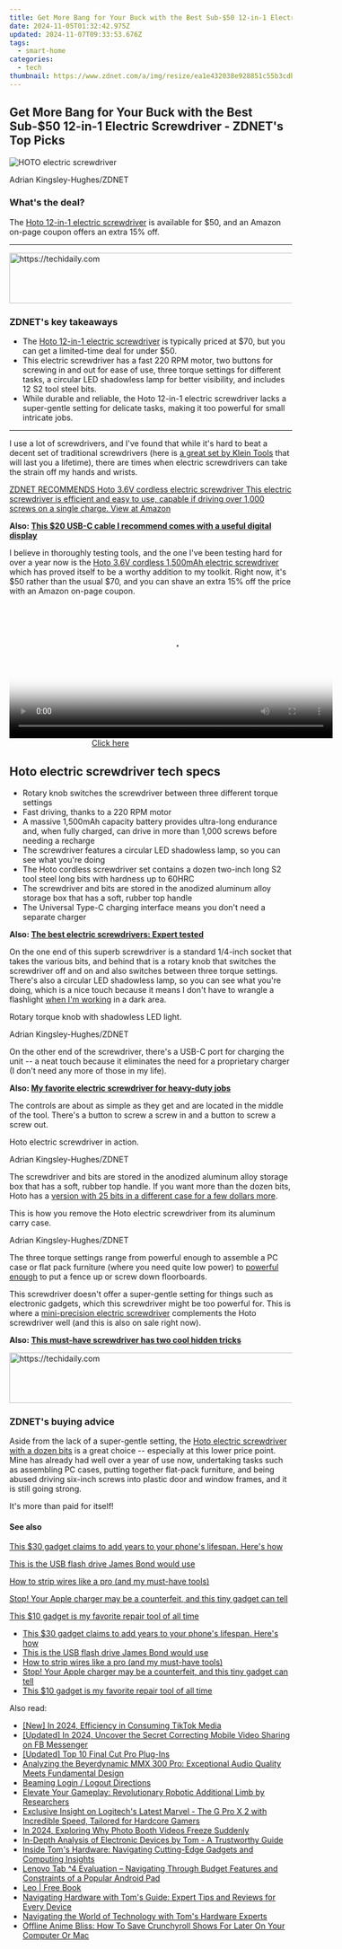 ```yaml
---
title: Get More Bang for Your Buck with the Best Sub-$50 12-in-1 Electric Screwdriver - ZDNET's Top Picks
date: 2024-11-05T01:32:42.975Z
updated: 2024-11-07T09:33:53.676Z
tags:
  - smart-home
categories:
  - tech
thumbnail: https://www.zdnet.com/a/img/resize/ea1e432038e928851c55b3cdb0e078763ed8401e/2023/05/03/deb228e0-81f7-432e-ad21-c361cd3b0bf4/img-3150.jpg?width=278&height=156&fit=crop&auto=webp
---
```


## Get More Bang for Your Buck with the Best Sub-$50 12-in-1 Electric Screwdriver - ZDNET's Top Picks

![HOTO electric screwdriver](https://www.zdnet.com/a/img/resize/faffa42395cf9d80e613605ab53f260853ba2a01/2023/05/03/deb228e0-81f7-432e-ad21-c361cd3b0bf4/img-3150.jpg?auto=webp&width=1280)

Adrian Kingsley-Hughes/ZDNET

### What's the deal?

The [Hoto 12-in-1 electric screwdriver](https://buy.geni.us/Proxy.ashx?TSID=368250&GR%5FURL=https%3A%2F%2Fwww.amazon.com%2FHOTO-Screwdriver-Electric-Cordless-Shadowless%2Fdp%2FB08Z74BLX9%3Ftag%3Dzd-buy-button-20%26ascsubtag%3D%5F%5FCOM%5FCLICK%5FID%5F%5F%7C1c397782-8666-4103-a15d-044478906f88%7Cdtp&dtb=1) is available for $50, and an Amazon on-page coupon offers an extra 15% off.

---

<!-- affiliate ads begin -->
<a href="https://appsumo.8odi.net/c/5597632/2100529/7443" target="_top" id="2100529">
  <img src="//a.impactradius-go.com/display-ad/7443-2100529" border="0" alt="https://techidaily.com" width="728" height="90"/>
</a>
<img height="0" width="0" src="https://appsumo.8odi.net/i/5597632/2100529/7443" style="position:absolute;visibility:hidden;" border="0" />
<!-- affiliate ads end -->

### ZDNET's key takeaways

* The [Hoto 12-in-1 electric screwdriver](https://buy.geni.us/Proxy.ashx?TSID=368250&GR%5FURL=https%3A%2F%2Fwww.amazon.com%2FHOTO-Screwdriver-Electric-Cordless-Shadowless%2Fdp%2FB08Z74BLX9%3Ftag%3Dzd-buy-button-20%26ascsubtag%3D%5F%5FCOM%5FCLICK%5FID%5F%5F%7C1c397782-8666-4103-a15d-044478906f88%7Cdtp&dtb=1) is typically priced at $70, but you can get a limited-time deal for under $50.
* This electric screwdriver has a fast 220 RPM motor, two buttons for screwing in and out for ease of use, three torque settings for different tasks, a circular LED shadowless lamp for better visibility, and includes 12 S2 tool steel bits.
* While durable and reliable, the Hoto 12-in-1 electric screwdriver lacks a super-gentle setting for delicate tasks, making it too powerful for small intricate jobs.

---

I use a lot of screwdrivers, and I've found that while it's hard to beat a decent set of traditional screwdrivers (here is [a great set by Klein Tools](https://buy.geni.us/Proxy.ashx?TSID=368250&GR%5FURL=https%3A%2F%2Fwww.amazon.com%2FKlein-Tools-85148-Screwdriver-Demagnetizer%2Fdp%2FB07W7VCQK3%3Ftag%3Dzd-buy-button-20%26ascsubtag%3D%5F%5FCOM%5FCLICK%5FID%5F%5F%7C1c397782-8666-4103-a15d-044478906f88%7Cdtp&dtb=1) that will last you a lifetime), there are times when electric screwdrivers can take the strain off my hands and wrists. 

[ZDNET RECOMMENDS Hoto 3.6V cordless electric screwdriver This electric screwdriver is efficient and easy to use, capable if driving over 1,000 screws on a single charge. View at Amazon](https://buy.geni.us/Proxy.ashx?TSID=368250&GR%5FURL=https%3A%2F%2Fwww.amazon.com%2FHOTO-Screwdriver-Electric-Cordless-Shadowless%2Fdp%2FB08Z74BLX9%3Ftag%3Dzd-buy-button-20%26ascsubtag%3D%5F%5FCOM%5FCLICK%5FID%5F%5F%7C1c397782-8666-4103-a15d-044478906f88%7Cdtp&dtb=1)

**Also: [This $20 USB-C cable I recommend comes with a useful digital display](https://www.zdnet.com/home-and-office/this-20-usb-c-cable-i-recommend-comes-with-a-useful-digital-display/)**

I believe in thoroughly testing tools, and the one I've been testing hard for over a year now is the [Hoto 3.6V cordless 1,500mAh electric screwdriver](https://buy.geni.us/Proxy.ashx?TSID=368250&GR%5FURL=https%3A%2F%2Fwww.amazon.com%2FHOTO-Screwdriver-Electric-Cordless-Shadowless%2Fdp%2FB08Z74BLX9%3Ftag%3Dzd-buy-button-20%26ascsubtag%3D%5F%5FCOM%5FCLICK%5FID%5F%5F%7C1c397782-8666-4103-a15d-044478906f88%7Cdtp&dtb=1) which has proved itself to be a worthy addition to my toolkit. Right now, it's $50 rather than the usual $70, and you can shave an extra 15% off the price with an Amazon on-page coupon.

<!-- affiliate ads begin -->
<span id="1983549">
					<video width="576" height="240" style="cursor:pointer"
           poster="//a.impactradius-go.com/display-clicktoplayimage/1983549.png"
           onclick="if(!this.playClicked){this.play();this.setAttribute('controls',true);this.playClicked=true;}">
	   <source src="//a.impactradius-go.com/display-ad/22993-1983549">
	   <img src="//a.impactradius-go.com/display-clicktoplayimage/1983549.png" style="border: none; height: 100%; width: 100%; object-fit: contain">
	</video>
	<div style="width:360px;text-align:center"><a href="javascript:window.open(decodeURIComponent('https%3A%2F%2Fhomestyler.sjv.io%2Fc%2F5597632%2F1983549%2F22993'), '_blank');void(0);">Click here</a></div>
</span>
<img height="0" width="0" src="https://imp.pxf.io/i/5597632/1983549/22993" style="position:absolute;visibility:hidden;" border="0" />
<!-- affiliate ads end -->

## Hoto electric screwdriver tech specs

* Rotary knob switches the screwdriver between three different torque settings
* Fast driving, thanks to a 220 RPM motor
* A massive 1,500mAh capacity battery provides ultra-long endurance and, when fully charged, can drive in more than 1,000 screws before needing a recharge
* The screwdriver features a circular LED shadowless lamp, so you can see what you're doing
* The Hoto cordless screwdriver set contains a dozen two-inch long S2 tool steel long bits with hardness up to 60HRC
* The screwdriver and bits are stored in the anodized aluminum alloy storage box that has a soft, rubber top handle
* The Universal Type-C charging interface means you don't need a separate charger

**Also: [The best electric screwdrivers: Expert tested](https://www.zdnet.com/home-and-office/best-electric-screwdriver/)**

On the one end of this superb screwdriver is a standard 1/4-inch socket that takes the various bits, and behind that is a rotary knob that switches the screwdriver off and on and also switches between three torque settings. There's also a circular LED shadowless lamp, so you can see what you're doing, which is a nice touch because it means I don't have to wrangle a flashlight [when I'm working](https://www.zdnet.com/home-and-office/this-60-tool-essentially-gives-you-another-pair-of-hands/) in a dark area.

Rotary torque knob with shadowless LED light.

Adrian Kingsley-Hughes/ZDNET

On the other end of the screwdriver, there's a USB-C port for charging the unit -- a neat touch because it eliminates the need for a proprietary charger (I don't need any more of those in my life). 

**Also: [My favorite electric screwdriver for heavy-duty jobs](https://www.zdnet.com/home-and-office/my-favorite-electric-screwdriver-for-heavy-duty-jobs/)**

The controls are about as simple as they get and are located in the middle of the tool. There's a button to screw a screw in and a button to screw a screw out.

Hoto electric screwdriver in action.

Adrian Kingsley-Hughes/ZDNET

The screwdriver and bits are stored in the anodized aluminum alloy storage box that has a soft, rubber top handle. If you want more than the dozen bits, Hoto has a [version with 25 bits in a different case for a few dollars more](https://buy.geni.us/Proxy.ashx?TSID=368250&GR%5FURL=https%3A%2F%2Fwww.amazon.com%2FHOTO-Electric-Screwdriver-Cordless-Mechanical-dp-B0BLMQ8BXB%2Fdp%2FB0BLMQ8BXB%3Ftag%3Dzd-buy-button-20%26ascsubtag%3D%5F%5FCOM%5FCLICK%5FID%5F%5F%7C1c397782-8666-4103-a15d-044478906f88%7Cdtp&dtb=1).

This is how you remove the Hoto electric screwdriver from its aluminum carry case.

Adrian Kingsley-Hughes/ZDNET

The three torque settings range from powerful enough to assemble a PC case or flat pack furniture (where you need quite low power) to [powerful enough](https://www.zdnet.com/home-and-office/youll-never-guess-how-many-tech-repair-tools-this-little-bag-can-fit/) to put a fence up or screw down floorboards. 

This screwdriver doesn't offer a super-gentle setting for things such as electronic gadgets, which this screwdriver might be too powerful for. This is where a [mini-precision electric screwdriver](https://buy.geni.us/Proxy.ashx?TSID=368250&GR%5FURL=https%3A%2F%2Fwww.amazon.com%2FElectric-Screwdriver-Precision-Magnetic-Cordless%2Fdp%2FB09N3KQQ5K%3Ftag%3Dzd-buy-button-20%26ascsubtag%3D%5F%5FCOM%5FCLICK%5FID%5F%5F%7C1c397782-8666-4103-a15d-044478906f88%7Cdtp&dtb=1) complements the Hoto screwdriver well (and this is also on sale right now).

**Also: [This must-have screwdriver has two cool hidden tricks](https://www.zdnet.com/home-and-office/this-must-have-screwdriver-has-two-cool-hidden-tricks/)**

<!-- affiliate ads begin -->
<a href="https://appsumo.8odi.net/c/5597632/2043639/7443" target="_top" id="2043639">
  <img src="//a.impactradius-go.com/display-ad/7443-2043639" border="0" alt="https://techidaily.com" width="728" height="90"/>
</a>
<img height="0" width="0" src="https://appsumo.8odi.net/i/5597632/2043639/7443" style="position:absolute;visibility:hidden;" border="0" />
<!-- affiliate ads end -->

### ZDNET's buying advice

Aside from the lack of a super-gentle setting, the [Hoto electric screwdriver with a dozen bits](https://buy.geni.us/Proxy.ashx?TSID=368250&GR%5FURL=https%3A%2F%2Fwww.amazon.com%2FHOTO-Screwdriver-Electric-Cordless-Shadowless%2Fdp%2FB08Z74BLX9%3Ftag%3Dzd-buy-button-20%26ascsubtag%3D%5F%5FCOM%5FCLICK%5FID%5F%5F%7C1c397782-8666-4103-a15d-044478906f88%7Cdtp&dtb=1) is a great choice -- especially at this lower price point. Mine has already had well over a year of use now, undertaking tasks such as assembling PC cases, putting together flat-pack furniture, and being abused driving six-inch screws into plastic door and window frames, and it is still going strong. 

It's more than paid for itself!

#### See also

[This $30 gadget claims to add years to your phone's lifespan. Here's how](https://www.zdnet.com/article/this-30-gadget-claims-to-add-years-to-your-phones-lifespan-heres-how/ "This $30 gadget claims to add years to your phone's lifespan. Here's how")

[This is the USB flash drive James Bond would use](https://www.zdnet.com/article/this-is-the-usb-flash-drive-james-bond-would-use/ "This is the USB flash drive James Bond would use")

[How to strip wires like a pro (and my must-have tools)](https://www.zdnet.com/article/how-to-strip-wires-like-a-pro-and-my-must-have-tools/ "How to strip wires like a pro (and my must-have tools)")

[Stop! Your Apple charger may be a counterfeit, and this tiny gadget can tell](https://www.zdnet.com/article/stop-your-apple-charger-may-be-a-counterfeit-and-this-tiny-gadget-can-tell/ "Stop! Your Apple charger may be a counterfeit, and this tiny gadget can tell")

[This $10 gadget is my favorite repair tool of all time](https://www.zdnet.com/article/this-10-gadget-is-my-favorite-repair-tool-of-all-time/ "This $10 gadget is my favorite repair tool of all time")

* [This $30 gadget claims to add years to your phone's lifespan. Here's how](https://www.zdnet.com/article/this-30-gadget-claims-to-add-years-to-your-phones-lifespan-heres-how/ "This $30 gadget claims to add years to your phone's lifespan. Here's how")
* [This is the USB flash drive James Bond would use](https://www.zdnet.com/article/this-is-the-usb-flash-drive-james-bond-would-use/ "This is the USB flash drive James Bond would use")
* [How to strip wires like a pro (and my must-have tools)](https://www.zdnet.com/article/how-to-strip-wires-like-a-pro-and-my-must-have-tools/ "How to strip wires like a pro (and my must-have tools)")
* [Stop! Your Apple charger may be a counterfeit, and this tiny gadget can tell](https://www.zdnet.com/article/stop-your-apple-charger-may-be-a-counterfeit-and-this-tiny-gadget-can-tell/ "Stop! Your Apple charger may be a counterfeit, and this tiny gadget can tell")
* [This $10 gadget is my favorite repair tool of all time](https://www.zdnet.com/article/this-10-gadget-is-my-favorite-repair-tool-of-all-time/ "This $10 gadget is my favorite repair tool of all time")

<ins class="adsbygoogle"
     style="display:block"
     data-ad-format="autorelaxed"
     data-ad-client="ca-pub-7571918770474297"
     data-ad-slot="1223367746"></ins>

<ins class="adsbygoogle"
     style="display:block"
     data-ad-client="ca-pub-7571918770474297"
     data-ad-slot="8358498916"
     data-ad-format="auto"
     data-full-width-responsive="true"></ins>

<span class="atpl-alsoreadstyle">Also read:</span>
<div><ul>
<li><a href="https://tiktok-video-files.techidaily.com/new-in-2024-efficiency-in-consuming-tiktok-media/"><u>[New] In 2024, Efficiency in Consuming TikTok Media</u></a></li>
<li><a href="https://facebook-video-content.techidaily.com/updated-in-2024-uncover-the-secret-correcting-mobile-video-sharing-on-fb-messenger/"><u>[Updated] In 2024, Uncover the Secret Correcting Mobile Video Sharing on FB Messenger</u></a></li>
<li><a href="https://fox-access.techidaily.com/updated-top-10-final-cut-pro-plug-ins/"><u>[Updated] Top 10 Final Cut Pro Plug-Ins</u></a></li>
<li><a href="https://hardware-reviews.techidaily.com/analyzing-the-beyerdynamic-mmx-300-pro-exceptional-audio-quality-meets-fundamental-design/"><u>Analyzing the Beyerdynamic MMX 300 Pro: Exceptional Audio Quality Meets Fundamental Design</u></a></li>
<li><a href="https://article-helps.techidaily.com/beaming-login-logout-directions/"><u>Beaming Login / Logout Directions</u></a></li>
<li><a href="https://hardware-reviews.techidaily.com/elevate-your-gameplay-revolutionary-robotic-additional-limb-by-researchers/"><u>Elevate Your Gameplay: Revolutionary Robotic Additional Limb by Researchers</u></a></li>
<li><a href="https://hardware-reviews.techidaily.com/exclusive-insight-on-logitechs-latest-marvel-the-g-pro-x-2-with-incredible-speed-tailored-for-hardcore-gamers/"><u>Exclusive Insight on Logitech's Latest Marvel - The G Pro X 2 with Incredible Speed, Tailored for Hardcore Gamers</u></a></li>
<li><a href="https://some-techniques.techidaily.com/in-2024-exploring-why-photo-booth-videos-freeze-suddenly/"><u>In 2024, Exploring Why Photo Booth Videos Freeze Suddenly</u></a></li>
<li><a href="https://hardware-reviews.techidaily.com/in-depth-analysis-of-electronic-devices-by-tom-a-trustworthy-guide/"><u>In-Depth Analysis of Electronic Devices by Tom - A Trustworthy Guide</u></a></li>
<li><a href="https://hardware-reviews.techidaily.com/inside-toms-hardware-navigating-cutting-edge-gadgets-and-computing-insights/"><u>Inside Tom's Hardware: Navigating Cutting-Edge Gadgets and Computing Insights</u></a></li>
<li><a href="https://buynow-marvelous.techidaily.com/lenovo-tab-4-evaluation-navigating-through-budget-features-and-constraints-of-a-popular-android-pad/"><u>Lenovo Tab ^4 Evaluation – Navigating Through Budget Features and Constraints of a Popular Android Pad</u></a></li>
<li><a href="https://novels-ebooks.techidaily.com/829923-9781589795327-leo/"><u>Leo | Free Book</u></a></li>
<li><a href="https://hardware-reviews.techidaily.com/navigating-hardware-with-toms-guide-expert-tips-and-reviews-for-every-device/"><u>Navigating Hardware with Tom's Guide: Expert Tips and Reviews for Every Device</u></a></li>
<li><a href="https://hardware-reviews.techidaily.com/navigating-the-world-of-technology-with-toms-hardware-experts/"><u>Navigating the World of Technology with Tom's Hardware Experts</u></a></li>
<li><a href="https://win-webster.techidaily.com/offline-anime-bliss-how-to-save-crunchyroll-shows-for-later-on-your-computer-or-mac/"><u>Offline Anime Bliss: How To Save Crunchyroll Shows For Later On Your Computer Or Mac</u></a></li>
</ul></div>

